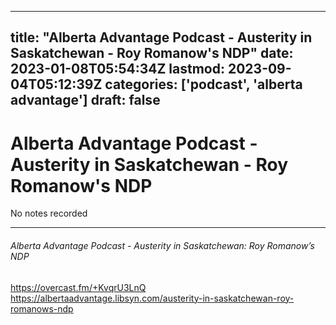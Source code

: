 
---
title: "Alberta Advantage Podcast - Austerity in Saskatchewan - Roy Romanow's NDP"
date: 2023-01-08T05:54:34Z
lastmod: 2023-09-04T05:12:39Z
categories: ['podcast', 'alberta advantage']
draft: false
---


# Alberta Advantage Podcast - Austerity in Saskatchewan - Roy Romanow's NDP

No notes recorded

- - -
###### Alberta Advantage Podcast - Austerity in Saskatchewan: Roy Romanow’s NDP

https://overcast.fm/+KvqrU3LnQ  
https://albertaadvantage.libsyn.com/austerity-in-saskatchewan-roy-romanows-ndp

<!-- #public #podcast #alberta advantage# -->

<!-- {BearID:0D459BBF-F1F0-4E07-BE8B-CDFE6FCCDB43-28016-00002D97D8AE4FC0} -->
